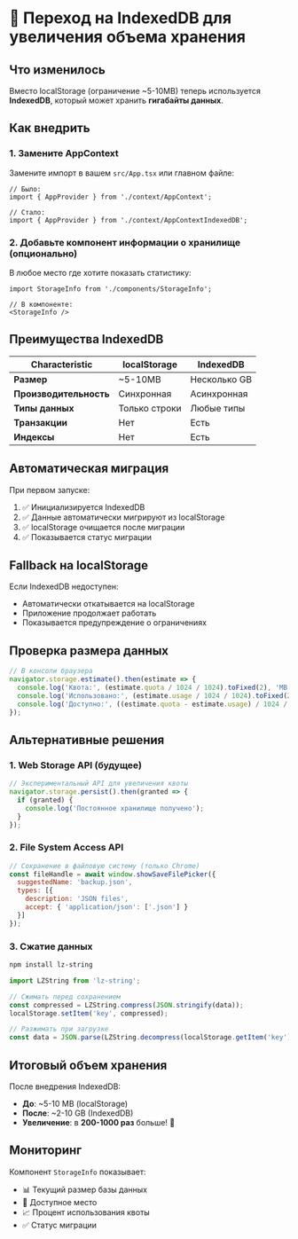 # 🚀 Переход на IndexedDB для увеличения объема хранения

## Что изменилось

Вместо localStorage (ограничение ~5-10MB) теперь используется **IndexedDB**, который может хранить **гигабайты данных**.

## Как внедрить

### 1. Замените AppContext

Замените импорт в вашем `src/App.tsx` или главном файле:

```tsx
// Было:
import { AppProvider } from './context/AppContext';

// Стало:
import { AppProvider } from './context/AppContextIndexedDB';
```

### 2. Добавьте компонент информации о хранилище (опционально)

В любое место где хотите показать статистику:

```tsx
import StorageInfo from './components/StorageInfo';

// В компоненте:
<StorageInfo />
```

## Преимущества IndexedDB

| Characteristic | localStorage | IndexedDB |
|---------------|--------------|-----------|
| **Размер** | ~5-10MB | Несколько GB |
| **Производительность** | Синхронная | Асинхронная |
| **Типы данных** | Только строки | Любые типы |
| **Транзакции** | Нет | Есть |
| **Индексы** | Нет | Есть |

## Автоматическая миграция

При первом запуске:
1. ✅ Инициализируется IndexedDB
2. ✅ Данные автоматически мигрируют из localStorage  
3. ✅ localStorage очищается после миграции
4. ✅ Показывается статус миграции

## Fallback на localStorage

Если IndexedDB недоступен:
- Автоматически откатывается на localStorage
- Приложение продолжает работать
- Показывается предупреждение о ограничениях

## Проверка размера данных

```javascript
// В консоли браузера
navigator.storage.estimate().then(estimate => {
  console.log('Квота:', (estimate.quota / 1024 / 1024).toFixed(2), 'MB');
  console.log('Использовано:', (estimate.usage / 1024 / 1024).toFixed(2), 'MB');
  console.log('Доступно:', ((estimate.quota - estimate.usage) / 1024 / 1024).toFixed(2), 'MB');
});
```

## Альтернативные решения

### 1. Web Storage API (будущее)
```javascript
// Экспериментальный API для увеличения квоты
navigator.storage.persist().then(granted => {
  if (granted) {
    console.log('Постоянное хранилище получено');
  }
});
```

### 2. File System Access API
```javascript
// Сохранение в файловую систему (только Chrome)
const fileHandle = await window.showSaveFilePicker({
  suggestedName: 'backup.json',
  types: [{
    description: 'JSON files',
    accept: { 'application/json': ['.json'] }
  }]
});
```

### 3. Сжатие данных
```bash
npm install lz-string
```

```javascript
import LZString from 'lz-string';

// Сжимать перед сохранением
const compressed = LZString.compress(JSON.stringify(data));
localStorage.setItem('key', compressed);

// Разжимать при загрузке  
const data = JSON.parse(LZString.decompress(localStorage.getItem('key')));
```

## Итоговый объем хранения

После внедрения IndexedDB:
- **До**: ~5-10 MB (localStorage)
- **После**: ~2-10 GB (IndexedDB)
- **Увеличение**: в **200-1000 раз** больше! 🎉

## Мониторинг

Компонент `StorageInfo` показывает:
- 📊 Текущий размер базы данных
- 💾 Доступное место
- 📈 Процент использования квоты
- ✅ Статус миграции